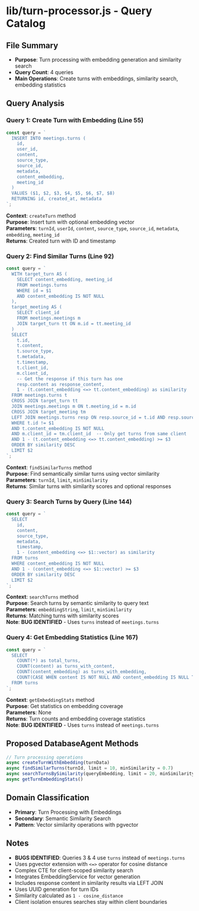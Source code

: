 # lib/turn-processor.js - Query Catalog

## File Summary
- **Purpose**: Turn processing with embedding generation and similarity search
- **Query Count**: 4 queries
- **Main Operations**: Create turns with embeddings, similarity search, embedding statistics

## Query Analysis

### Query 1: Create Turn with Embedding (Line 55)
```javascript
const query = `
  INSERT INTO meetings.turns (
    id,
    user_id,
    content, 
    source_type, 
    source_id, 
    metadata,
    content_embedding,
    meeting_id
  ) 
  VALUES ($1, $2, $3, $4, $5, $6, $7, $8) 
  RETURNING id, created_at, metadata
`;
```
**Context**: `createTurn` method  
**Purpose**: Insert turn with optional embedding vector  
**Parameters**: `turnId`, `userId`, `content`, `source_type`, `source_id`, `metadata`, `embedding`, `meeting_id`  
**Returns**: Created turn with ID and timestamp

### Query 2: Find Similar Turns (Line 92)
```javascript
const query = `
  WITH target_turn AS (
    SELECT content_embedding, meeting_id
    FROM meetings.turns
    WHERE id = $1
    AND content_embedding IS NOT NULL
  ),
  target_meeting AS (
    SELECT client_id
    FROM meetings.meetings m
    JOIN target_turn tt ON m.id = tt.meeting_id
  )
  SELECT 
    t.id,
    t.content,
    t.source_type,
    t.metadata,
    t.timestamp,
    t.client_id,
    m.client_id,
    -- Get the response if this turn has one
    resp.content as response_content,
    1 - (t.content_embedding <=> tt.content_embedding) as similarity
  FROM meetings.turns t
  CROSS JOIN target_turn tt
  JOIN meetings.meetings m ON t.meeting_id = m.id
  CROSS JOIN target_meeting tm
  LEFT JOIN meetings.turns resp ON resp.source_id = t.id AND resp.source_type LIKE '%llm%'
  WHERE t.id != $1
  AND t.content_embedding IS NOT NULL
  AND m.client_id = tm.client_id  -- Only get turns from same client
  AND 1 - (t.content_embedding <=> tt.content_embedding) >= $3
  ORDER BY similarity DESC
  LIMIT $2
`;
```
**Context**: `findSimilarTurns` method  
**Purpose**: Find semantically similar turns using vector similarity  
**Parameters**: `turnId`, `limit`, `minSimilarity`  
**Returns**: Similar turns with similarity scores and optional responses

### Query 3: Search Turns by Query (Line 144)
```javascript
const query = `
  SELECT 
    id,
    content,
    source_type,
    metadata,
    timestamp,
    1 - (content_embedding <=> $1::vector) as similarity
  FROM turns
  WHERE content_embedding IS NOT NULL
  AND 1 - (content_embedding <=> $1::vector) >= $3
  ORDER BY similarity DESC
  LIMIT $2
`;
```
**Context**: `searchTurns` method  
**Purpose**: Search turns by semantic similarity to query text  
**Parameters**: `embeddingString`, `limit`, `minSimilarity`  
**Returns**: Matching turns with similarity scores  
**Note**: **BUG IDENTIFIED** - Uses `turns` instead of `meetings.turns`

### Query 4: Get Embedding Statistics (Line 167)
```javascript
const query = `
  SELECT 
    COUNT(*) as total_turns,
    COUNT(content) as turns_with_content,
    COUNT(content_embedding) as turns_with_embedding,
    COUNT(CASE WHEN content IS NOT NULL AND content_embedding IS NULL THEN 1 END) as turns_needing_embedding
  FROM turns
`;
```
**Context**: `getEmbeddingStats` method  
**Purpose**: Get statistics on embedding coverage  
**Parameters**: None  
**Returns**: Turn counts and embedding coverage statistics  
**Note**: **BUG IDENTIFIED** - Uses `turns` instead of `meetings.turns`

## Proposed DatabaseAgent Methods

```javascript
// Turn processing operations
async createTurnWithEmbedding(turnData)
async findSimilarTurns(turnId, limit = 10, minSimilarity = 0.7)
async searchTurnsBySimilarity(queryEmbedding, limit = 20, minSimilarity = 0.5)
async getTurnEmbeddingStats()
```

## Domain Classification
- **Primary**: Turn Processing with Embeddings
- **Secondary**: Semantic Similarity Search
- **Pattern**: Vector similarity operations with pgvector

## Notes
- **BUGS IDENTIFIED**: Queries 3 & 4 use `turns` instead of `meetings.turns`
- Uses pgvector extension with `<=>` operator for cosine distance
- Complex CTE for client-scoped similarity search
- Integrates EmbeddingService for vector generation
- Includes response content in similarity results via LEFT JOIN
- Uses UUID generation for turn IDs
- Similarity calculated as `1 - cosine_distance`
- Client isolation ensures searches stay within client boundaries
